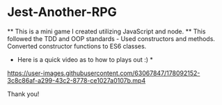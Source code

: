 # Jest-Another-RPG

** This is a mini game I created utilizing JavaScript and node. **
This followed the TDD and OOP standards - Used constructors and methods. Converted constructor functions to ES6 classes. 

* Here is a quick video as to how to plays out :) *



https://user-images.githubusercontent.com/63067847/178092152-3c8c86af-a299-43c2-8778-ce1027a0107b.mp4

Thank you!
